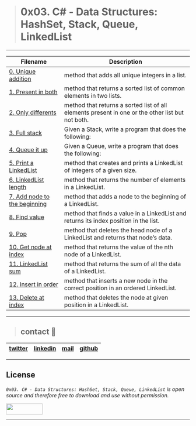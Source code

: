 > # 0x03. C# - Data Structures: HashSet, Stack, Queue, LinkedList
---
| **Filename** | **Description** |
|---|---|
| [0. Unique addition](./0-unique_add/) | method that adds all unique integers in a list.  |
| [1. Present in both](./1-common_elements/) | method that returns a sorted list of common elements in two lists.  |
| [2. Only differents](./2-different_elements/) | method that returns a sorted list of all elements present in one or the other list but not both.  |
| [3. Full stack](./3-stack_push_pop/) | Given a Stack<string>, write a program that does the following:  |
| [4. Queue it up](./4-queue_enqueue_dequeue) | Given a Queue<string>, write a program that does the following:  |
| [5. Print a LinkedList](./5-print_linkedlist/) | method that creates and prints a LinkedList of integers of a given size.  |
| [6. LinkedList length](./6-linkedlist_length/) | method that returns the number of elements in a LinkedList.  |
| [7. Add node to the beginning](./7-linkedlist_add/) |  method that adds a node to the beginning of a LinkedList. |
| [8. Find value](./8-linkedlist_find/) | method that finds a value in a LinkedList and returns its index position in the list.  |
| [9. Pop](./9-linkedlist_pop/) | method that deletes the head node of a LinkedList and returns that node’s data.  |
| [10. Get node at index](./10-linkedlist_get_node/) | method that returns the value of the nth node of a LinkedList.  |
| [11. LinkedList sum](./11-linkedlist_sum/) | method that returns the sum of all the data of a LinkedList.  |
| [12. Insert in order](./12-linkedlist_insert/) | method that inserts a new node in the correct position in an ordered LinkedList.  |
| [13. Delete at index](./13-linkedlist_delete/) | method that deletes the node at given position in a LinkedList.  |

---
> ## contact 💬

| [twitter](https://twitter.com/Garcianoahh) | [linkedin](https://www.linkedin.com/in/joan-sebastian-garcia/) | [mail](1259@holbertonschool.com) | [github](https://github.com/Noah172) |
|---|---|---|---|

---

## License
*`0x03. C# - Data Structures: HashSet, Stack, Queue, LinkedList` is open source and therefore free to download and use without permission.*

<a href="url"><img src="https://www.holbertonschool.com/holberton-logo.png" align="middle" width="100" height="30"></a>

---
